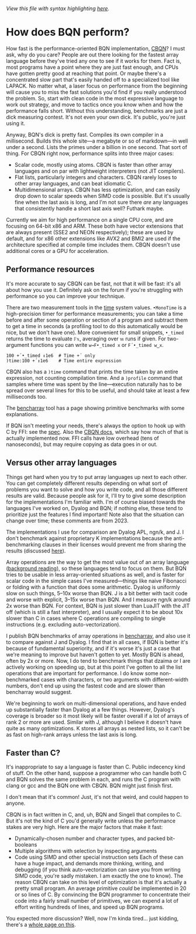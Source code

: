 *View this file with syntax highlighting [here](https://mlochbaum.github.io/BQN/implementation/perf.html).*

# How does BQN perform?

How fast is the performance-oriented BQN implementation, [CBQN](https://github.com/dzaima/CBQN)? I must ask, why do you care? People are out there looking for the fastest array language before they've tried any one to see if it works for them. Fact is, most programs have a point where they are just fast enough, and CPUs have gotten pretty good at reaching that point. Or maybe there's a concentrated slow part that's easily handed off to a specialized tool like LAPACK. No matter what, a laser focus on performance from the beginning will cause you to miss the fast solutions you'd find if you really understood the problem. So, start with clean code in the most expressive language to work out strategy, and move to tactics once you know when and how the performance falls short. Without this understanding, benchmarks are just a dick measuring contest. It's not even your own dick. It's public, you're just using it.

Anyway, BQN's dick is pretty fast. Compiles its own compiler in a millisecond. Builds this whole site—a megabyte or so of markdown—in well under a second. Lists the primes under a billion in one second. That sort of thing. For CBQN right now, performance splits into three major cases:
- Scalar code, mostly using atoms. CBQN is faster than other array languages and on par with lightweight interpreters (not JIT compilers).
- Flat lists, particularly integers and characters. CBQN rarely loses to other array languages, and can beat idiomatic C.
- Multidimensional arrays. CBQN has less optimization, and can easily drop down to scalar speeds when SIMD code is possible. But it's usually fine when the last axis is long, and I'm not sure there _are_ any languages that consistently handle a short last axis well? Futhark maybe.

Currently we aim for high performance on a single CPU core, and are focusing on 64-bit x86 and ARM. These both have vector extensions that are always present (SSE2 and NEON respectively); these are used by default, and for x86 other extensions like AVX2 and BMI2 are used if the architecture specified at compile time includes them. CBQN doesn't use additional cores or a GPU for acceleration.

## Performance resources

It's more accurate to say CBQN can be fast, not that it will be fast: it's all about how you use it. Definitely ask on the forum if you're struggling with performance so you can improve your technique.

There are two measurement tools in the [time](../spec/system.md#time) system values. `•MonoTime` is a high-precision timer for performance measurements; you can take a time before and after some operation or section of a program and subtract them to get a time in seconds (a profiling tool to do this automatically would be nice, but we don't have one). More convenient for small snippets, `•_timed` returns the time to evaluate `𝔽𝕩`, averaging over `𝕨` runs if given. For two-argument functions you can write `w⊸F•_timed x` or `F´•_timed w‿x`.

    100 +´•_timed ↕1e6  # Time +´ only
    )time:100 +´↕1e6    # Time entire expression

CBQN also has a `)time` command that prints the time taken by an entire expression, not counting compilation time. And a `)profile` command that samples where time was spent by the line—execution naturally has to be spread over several lines for this to be useful, and should take at least a few milliseconds too.

The [bencharray](https://mlochbaum.github.io/bencharray/pages/summary.html) tool has a page showing primitive benchmarks with some explanations.

If BQN isn't meeting your needs, there's always the option to hook up with C by FFI: see the [spec](../spec/system.md#foreign-function-interface-ffi). Also the [CBQN docs](https://github.com/dzaima/CBQN/blob/master/docs/system.md#ffi), which say how much of that is actually implemented now. FFI calls have low overhead (tens of nanoseconds), but may require copying as data goes in or out.

## Versus other array languages

Things get hard when you try to put array languages up next to each other. You can get completely different results depending on what sort of problems you want to solve and how you write code, and all those different results are valid. Because people ask for it, I'll try to give some description for the implementations I'm familiar with. I'm of course biased towards the languages I've worked on, Dyalog and BQN; if nothing else, these tend to prioritize just the features I find important! Note also that the situation can change over time; these comments are from 2023.

The implementations I use for comparison are Dyalog APL, ngn/k, and J. I don't benchmark against proprietary K implementations because the anti-benchmarking clauses in their licenses would prevent me from sharing the results (discussed [here](kclaims.md)).

Array operations are the way to get the most value out of an array language ([background reading](https://aplwiki.com/wiki/Performance)), so these languages tend to focus on them. But BQN tries to be usable in less array-oriented situations as well, and is faster for scalar code in the simple cases I've measured—things like naive Fibonacci or folding with a function that does some arithmetic. Dyalog is uniformly slow on such things, 5–10x worse than BQN. J is a bit better with tacit code and worse with explicit, 3–15x worse than BQN. And I measure ngn/k around 2x worse than BQN. For context, BQN is just slower than LuaJIT with the JIT off (which is still a fast interpreter), and I usually expect it to be about 10x slower than C in cases where C operations are compiling to single instructions (e.g. excluding auto-vectorization).

I publish BQN benchmarks of array operations in [bencharray](https://mlochbaum.github.io/bencharray/pages/summary.html), and also use it to compare against J and Dyalog. I find that in all cases, if BQN is better it's because of fundamental superiority, and if it's worse it's just a case that we're meaning to improve but haven't gotten to yet. Mostly BQN is ahead, often by 2x or more. Now, I do tend to benchmark things that dzaima or I are actively working on speeding up, but at this point I've gotten to all the list operations that are important for performance. I do know some non-benchmarked cases with characters, or two arguments with different-width numbers, don't end up using the fastest code and are slower than bencharray would suggest.

We're beginning to work on multi-dimensional operations, and have ended up substantially faster than Dyalog at a few things. However, Dyalog's coverage is broader so it most likely will be faster overall if a lot of arrays of rank 2 or more are used. Similar with J, although I believe it doesn't have quite as many optimizations. K stores all arrays as nested lists, so it can't be as fast on high-rank arrays unless the last axis is long.

## Faster than C?

It's inappropriate to say a language is faster than C. Public indecency kind of stuff. On the other hand, suppose a programmer who can handle both C and BQN solves the same problem in each, and runs the C program with clang or gcc and the BQN one with CBQN. BQN might just finish first.

I don't mean that it's common! Just, it's not that weird, and could happen to anyone.

CBQN is in fact written in C, and, uh, BQN and Singeli that compiles to C. But it's not the kind of C you'd generally write unless the performance stakes are very high. Here are the major factors that make it fast:
- Dynamically-chosen number and character types, and packed bit-booleans
- Multiple algorithms with selection by inspecting arguments
- Code using SIMD and other special instruction sets
Each of these can have a huge impact, and demands more thinking, writing, and debugging (if you think auto-vectorization can save you from writing SIMD code, you're sadly mistaken. I am exactly the one to know). The reason CBQN can take on this level of optimization is that it's actually a pretty small program. An average primitive *could* be implemented in 20 or so lines of C. By convincing the BQN programmer to concentrate their code into a fairly small number of primitives, we can expend a lot of effort writing hundreds of lines, and speed up BQN programs.

You expected more discussion? Well, now I'm kinda tired… just kidding, there's a [whole page on this](versusc.md).
